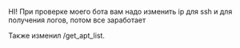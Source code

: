 HI! При проверке моего бота вам надо изменить ip для ssh и для получения логов, потом все заработает

Также изменил /get_apt_list. 
